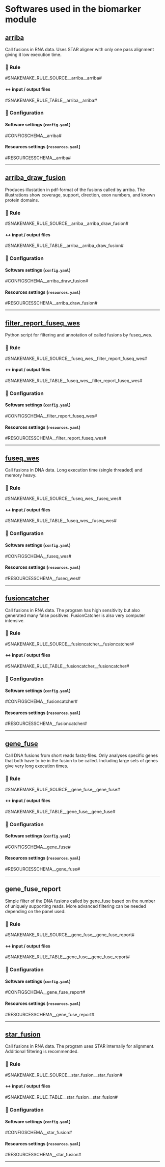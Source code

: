 # Softwares used in the biomarker module

## [arriba](https://github.com/suhrig/arriba)
Call fusions in RNA data. Uses STAR aligner with only one pass alignment giving it low execution time. 

### :snake: Rule

#SNAKEMAKE_RULE_SOURCE__arriba__arriba#

#### :left_right_arrow: input / output files

#SNAKEMAKE_RULE_TABLE__arriba__arriba#

### :wrench: Configuration

#### Software settings (`config.yaml`)

#CONFIGSCHEMA__arriba#

#### Resources settings (`resources.yaml`)

#RESOURCESSCHEMA__arriba#

---

## [arriba_draw_fusion](https://github.com/suhrig/arriba)
Produces illustation in pdf-format of the fusions called by arriba. The illustrations show coverage, support, direction, exon numbers, and known protein domains.

### :snake: Rule

#SNAKEMAKE_RULE_SOURCE__arriba__arriba_draw_fusion#

#### :left_right_arrow: input / output files

#SNAKEMAKE_RULE_TABLE__arriba__arriba_draw_fusion#

### :wrench: Configuration

#### Software settings (`config.yaml`)

#CONFIGSCHEMA__arriba_draw_fusion#

#### Resources settings (`resources.yaml`)

#RESOURCESSCHEMA__arriba_draw_fusion#

---

## [filter_report_fuseq_wes](https://github.com/hydra-genetics/fusions/blob/develop/workflow/scripts/filter_report_fuseq_wes.py)
Python script for filtering and annotation of called fusions by fuseq_wes.

### :snake: Rule

#SNAKEMAKE_RULE_SOURCE__fuseq_wes__filter_report_fuseq_wes#

#### :left_right_arrow: input / output files

#SNAKEMAKE_RULE_TABLE__fuseq_wes__filter_report_fuseq_wes#

### :wrench: Configuration

#### Software settings (`config.yaml`)

#CONFIGSCHEMA__filter_report_fuseq_wes#

#### Resources settings (`resources.yaml`)

#RESOURCESSCHEMA__filter_report_fuseq_wes#

---

## [fuseq_wes](https://github.com/nghiavtr/FuSeq_WES)
Call fusions in DNA data. Long execution time (single threaded) and memory heavy.

### :snake: Rule

#SNAKEMAKE_RULE_SOURCE__fuseq_wes__fuseq_wes#

#### :left_right_arrow: input / output files

#SNAKEMAKE_RULE_TABLE__fuseq_wes__fuseq_wes#

### :wrench: Configuration

#### Software settings (`config.yaml`)

#CONFIGSCHEMA__fuseq_wes#

#### Resources settings (`resources.yaml`)

#RESOURCESSCHEMA__fuseq_wes#

---

## [fusioncatcher](https://github.com/ndaniel/fusioncatcher)
Call fusions in RNA data. The program has high sensitivity but also generated many false positives. FusionCatcher is also very computer intensive.

### :snake: Rule

#SNAKEMAKE_RULE_SOURCE__fusioncatcher__fusioncatcher#

#### :left_right_arrow: input / output files

#SNAKEMAKE_RULE_TABLE__fusioncatcher__fusioncatcher#

### :wrench: Configuration

#### Software settings (`config.yaml`)

#CONFIGSCHEMA__fusioncatcher#

#### Resources settings (`resources.yaml`)

#RESOURCESSCHEMA__fusioncatcher#

---

## [gene_fuse](https://github.com/OpenGene/GeneFuse)
Call DNA fusions from short reads fastq-files. Only analyses specific genes that both have to be in the fusion to be called. Including large sets of genes give very long execution times.

### :snake: Rule

#SNAKEMAKE_RULE_SOURCE__gene_fuse__gene_fuse#

#### :left_right_arrow: input / output files

#SNAKEMAKE_RULE_TABLE__gene_fuse__gene_fuse#

### :wrench: Configuration

#### Software settings (`config.yaml`)

#CONFIGSCHEMA__gene_fuse#

#### Resources settings (`resources.yaml`)

#RESOURCESSCHEMA__gene_fuse#

---

## gene_fuse_report
Simple filter of the DNA fusions called by gene_fuse based on the number of uniquely supporting reads. More advanced filtering can be needed depending on the panel used.

### :snake: Rule

#SNAKEMAKE_RULE_SOURCE__gene_fuse__gene_fuse_report#

#### :left_right_arrow: input / output files

#SNAKEMAKE_RULE_TABLE__gene_fuse__gene_fuse_report#

### :wrench: Configuration

#### Software settings (`config.yaml`)

#CONFIGSCHEMA__gene_fuse_report#

#### Resources settings (`resources.yaml`)

#RESOURCESSCHEMA__gene_fuse_report#

---

## [star_fusion](https://github.com/STAR-Fusion/STAR-Fusion)
Call fusions in RNA data. The program uses STAR internally for alignment. Additional filtering is recommended. 

### :snake: Rule

#SNAKEMAKE_RULE_SOURCE__star_fusion__star_fusion#

#### :left_right_arrow: input / output files

#SNAKEMAKE_RULE_TABLE__star_fusion__star_fusion#

### :wrench: Configuration

#### Software settings (`config.yaml`)

#CONFIGSCHEMA__star_fusion#

#### Resources settings (`resources.yaml`)

#RESOURCESSCHEMA__star_fusion#

---